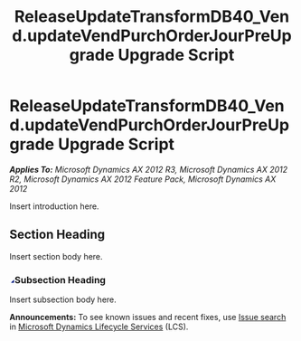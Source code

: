 ﻿---
title: ReleaseUpdateTransformDB40_Vend.updateVendPurchOrderJourPreUpgrade Upgrade Script
TOCTitle: ReleaseUpdateTransformDB40_Vend.updateVendPurchOrderJourPreUpgrade Upgrade Script
ms:assetid: 6db1d078-f87d-1345-c375-cfba2d8168b3
ms:mtpsurl: https://msdn.microsoft.com/en-us/library/JJ685712(v=AX.60)
ms:contentKeyID: 49708913
ms.date: 05/18/2015
mtps_version: v=AX.60
---

# ReleaseUpdateTransformDB40\_Vend.updateVendPurchOrderJourPreUpgrade Upgrade Script 


_**Applies To:** Microsoft Dynamics AX 2012 R3, Microsoft Dynamics AX 2012 R2, Microsoft Dynamics AX 2012 Feature Pack, Microsoft Dynamics AX 2012_

Insert introduction here.

## Section Heading

Insert section body here.

### ![JJ685712.collapse\_all(en-us,AX.60).gif](images/Gg863931.collapse_all(en-us,AX.60).gif "JJ685712.collapse_all(en-us,AX.60).gif")Subsection Heading

Insert subsection body here.

  
**Announcements:** To see known issues and recent fixes, use [Issue search](http://go.microsoft.com/fwlink/?linkid=389258) in [Microsoft Dynamics Lifecycle Services](http://go.microsoft.com/fwlink/?linkid=306505) (LCS).

